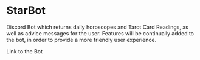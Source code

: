 # StarBot

Discord Bot which returns daily horoscopes and Tarot Card Readings, as well as advice messages for the user. Features will be continually added to the bot, in order to provide a more friendly user experience.

Link to the Bot

